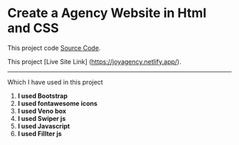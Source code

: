 # Create a Agency Website in Html and CSS

This project code [Source Code](https://github.com/joyshilnil/agency-websitel).

This project [Live Site Link] (https://joyagency.netlify.app/).

***
Which I have used in this project

1. **I used Bootstrap**
2. **I used fontawesome icons**
3. **I used Veno box**
4. **I used Swiper js**
5. **I used Javascript**
6. **I used Fillter js**